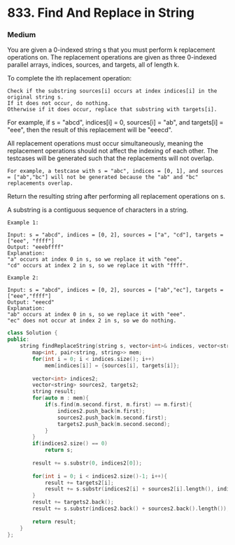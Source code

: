 # 833. Find And Replace in String
### Medium

You are given a 0-indexed string s that you must perform k replacement operations on. The replacement operations are given as three 0-indexed parallel arrays, indices, sources, and targets, all of length k.

To complete the ith replacement operation:

    Check if the substring sources[i] occurs at index indices[i] in the original string s.
    If it does not occur, do nothing.
    Otherwise if it does occur, replace that substring with targets[i].

For example, if s = "abcd", indices[i] = 0, sources[i] = "ab", and targets[i] = "eee", then the result of this replacement will be "eeecd".

All replacement operations must occur simultaneously, meaning the replacement operations should not affect the indexing of each other. The testcases will be generated such that the replacements will not overlap.

    For example, a testcase with s = "abc", indices = [0, 1], and sources = ["ab","bc"] will not be generated because the "ab" and "bc" replacements overlap.

Return the resulting string after performing all replacement operations on s.

A substring is a contiguous sequence of characters in a string.


    Example 1:

    Input: s = "abcd", indices = [0, 2], sources = ["a", "cd"], targets = ["eee", "ffff"]
    Output: "eeebffff"
    Explanation:
    "a" occurs at index 0 in s, so we replace it with "eee".
    "cd" occurs at index 2 in s, so we replace it with "ffff".

    Example 2:

    Input: s = "abcd", indices = [0, 2], sources = ["ab","ec"], targets = ["eee","ffff"]
    Output: "eeecd"
    Explanation:
    "ab" occurs at index 0 in s, so we replace it with "eee".
    "ec" does not occur at index 2 in s, so we do nothing.

```cpp
class Solution {
public:
    string findReplaceString(string s, vector<int>& indices, vector<string>& sources, vector<string>& targets) {
        map<int, pair<string, string>> mem;
        for(int i = 0; i < indices.size(); i++)
            mem[indices[i]] = {sources[i], targets[i]};
        
        vector<int> indices2;
        vector<string> sources2, targets2;
        string result;
        for(auto m : mem){
            if(s.find(m.second.first, m.first) == m.first){
                indices2.push_back(m.first);
                sources2.push_back(m.second.first);
                targets2.push_back(m.second.second);
            }
        }
        if(indices2.size() == 0)
            return s;
        
        result += s.substr(0, indices2[0]);
        
        for(int i = 0; i < indices2.size()-1; i++){
            result += targets2[i];
            result += s.substr(indices2[i] + sources2[i].length(), indices2[i+1] - (indices2[i] + sources2[i].length()));
        }
        result += targets2.back();
        result += s.substr(indices2.back() + sources2.back().length());
        
        return result;
    }
};
```
